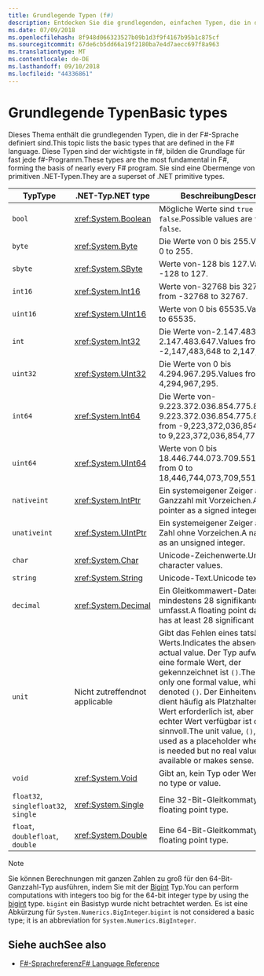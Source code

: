 ```yaml
---
title: Grundlegende Typen (f#)
description: Entdecken Sie die grundlegenden, einfachen Typen, die in der Sprache f# verwendet werden.
ms.date: 07/09/2018
ms.openlocfilehash: 8f948d066323527b09b1d3f9f4167b95b1c875cf
ms.sourcegitcommit: 67de6cb5dd66a19f2180ba7e4d7aecc697f8a963
ms.translationtype: MT
ms.contentlocale: de-DE
ms.lasthandoff: 09/10/2018
ms.locfileid: "44336861"
---
```

# <a name="basic-types"></a><span data-ttu-id="9f496-103">Grundlegende Typen</span><span class="sxs-lookup"><span data-stu-id="9f496-103">Basic types</span></span>

<span data-ttu-id="9f496-104">Dieses Thema enthält die grundlegenden Typen, die in der F#-Sprache definiert sind.</span><span class="sxs-lookup"><span data-stu-id="9f496-104">This topic lists the basic types that are defined in the F# language.</span></span> <span data-ttu-id="9f496-105">Diese Typen sind der wichtigste in f#, bilden die Grundlage für fast jede f#-Programm.</span><span class="sxs-lookup"><span data-stu-id="9f496-105">These types are the most fundamental in F#, forming the basis of nearly every F# program.</span></span> <span data-ttu-id="9f496-106">Sie sind eine Obermenge von primitiven .NET-Typen.</span><span class="sxs-lookup"><span data-stu-id="9f496-106">They are a superset of .NET primitive types.</span></span>

|<span data-ttu-id="9f496-107">Typ</span><span class="sxs-lookup"><span data-stu-id="9f496-107">Type</span></span>|<span data-ttu-id="9f496-108">.NET-Typ</span><span class="sxs-lookup"><span data-stu-id="9f496-108">.NET type</span></span>|<span data-ttu-id="9f496-109">Beschreibung</span><span class="sxs-lookup"><span data-stu-id="9f496-109">Description</span></span>|
|----|---------|-----------|
|`bool`|<xref:System.Boolean>|<span data-ttu-id="9f496-110">Mögliche Werte sind `true` und `false`.</span><span class="sxs-lookup"><span data-stu-id="9f496-110">Possible values are `true` and `false`.</span></span>|
|`byte`|<xref:System.Byte>|<span data-ttu-id="9f496-111">Die Werte von 0 bis 255.</span><span class="sxs-lookup"><span data-stu-id="9f496-111">Values from 0 to 255.</span></span>|
|`sbyte`|<xref:System.SByte>|<span data-ttu-id="9f496-112">Werte von-128 bis 127.</span><span class="sxs-lookup"><span data-stu-id="9f496-112">Values from -128 to 127.</span></span>|
|`int16`|<xref:System.Int16>|<span data-ttu-id="9f496-113">Werte von-32768 bis 32767.</span><span class="sxs-lookup"><span data-stu-id="9f496-113">Values from -32768 to 32767.</span></span>|
|`uint16`|<xref:System.UInt16>|<span data-ttu-id="9f496-114">Werte von 0 bis 65535.</span><span class="sxs-lookup"><span data-stu-id="9f496-114">Values from 0 to 65535.</span></span>|
|`int`|<xref:System.Int32>|<span data-ttu-id="9f496-115">Die Werte von-2.147.483.648 bis 2.147.483.647.</span><span class="sxs-lookup"><span data-stu-id="9f496-115">Values from -2,147,483,648 to 2,147,483,647.</span></span>|
|`uint32`|<xref:System.UInt32>|<span data-ttu-id="9f496-116">Die Werte von 0 bis 4.294.967.295.</span><span class="sxs-lookup"><span data-stu-id="9f496-116">Values from 0 to 4,294,967,295.</span></span>|
|`int64`|<xref:System.Int64>|<span data-ttu-id="9f496-117">Die Werte von-9.223.372.036.854.775.808 bis + 9.223.372.036.854.775.807.</span><span class="sxs-lookup"><span data-stu-id="9f496-117">Values from -9,223,372,036,854,775,808 to 9,223,372,036,854,775,807.</span></span>|
|`uint64`|<xref:System.UInt64>|<span data-ttu-id="9f496-118">Werte von 0 bis 18.446.744.073.709.551.615.</span><span class="sxs-lookup"><span data-stu-id="9f496-118">Values from 0 to 18,446,744,073,709,551,615.</span></span>|
|`nativeint`|<xref:System.IntPtr>|<span data-ttu-id="9f496-119">Ein systemeigener Zeiger als eine Ganzzahl mit Vorzeichen.</span><span class="sxs-lookup"><span data-stu-id="9f496-119">A native pointer as a signed integer.</span></span>|
|`unativeint`|<xref:System.UIntPtr>|<span data-ttu-id="9f496-120">Ein systemeigener Zeiger als ganze Zahl ohne Vorzeichen.</span><span class="sxs-lookup"><span data-stu-id="9f496-120">A native pointer as an unsigned integer.</span></span>|
|`char`|<xref:System.Char>|<span data-ttu-id="9f496-121">Unicode-Zeichenwerte.</span><span class="sxs-lookup"><span data-stu-id="9f496-121">Unicode character values.</span></span>|
|`string`|<xref:System.String>|<span data-ttu-id="9f496-122">Unicode-Text.</span><span class="sxs-lookup"><span data-stu-id="9f496-122">Unicode text.</span></span>|
|`decimal`|<xref:System.Decimal>|<span data-ttu-id="9f496-123">Ein Gleitkommawert-Datentyp, der mindestens 28 signifikante Ziffern umfasst.</span><span class="sxs-lookup"><span data-stu-id="9f496-123">A floating point data type that has at least 28 significant digits.</span></span>|
|`unit`|<span data-ttu-id="9f496-124">Nicht zutreffend</span><span class="sxs-lookup"><span data-stu-id="9f496-124">not applicable</span></span>|<span data-ttu-id="9f496-125">Gibt das Fehlen eines tatsächlichen Werts.</span><span class="sxs-lookup"><span data-stu-id="9f496-125">Indicates the absence of an actual value.</span></span> <span data-ttu-id="9f496-126">Der Typ aufweist, nur eine formale Wert, der gekennzeichnet ist `()`.</span><span class="sxs-lookup"><span data-stu-id="9f496-126">The type has only one formal value, which is denoted `()`.</span></span> <span data-ttu-id="9f496-127">Der Einheitenwert `()`, dient häufig als Platzhalter, in dem ein Wert erforderlich ist, aber keine echter Wert verfügbar ist oder sinnvoll.</span><span class="sxs-lookup"><span data-stu-id="9f496-127">The unit value, `()`, is often used as a placeholder where a value is needed but no real value is available or makes sense.</span></span>|
|`void`|<xref:System.Void>|<span data-ttu-id="9f496-128">Gibt an, kein Typ oder Wert.</span><span class="sxs-lookup"><span data-stu-id="9f496-128">Indicates no type or value.</span></span>|
|<span data-ttu-id="9f496-129">`float32`, `single`</span><span class="sxs-lookup"><span data-stu-id="9f496-129">`float32`, `single`</span></span>|<xref:System.Single>|<span data-ttu-id="9f496-130">Eine 32-Bit-Gleitkommatyp.</span><span class="sxs-lookup"><span data-stu-id="9f496-130">A 32-bit floating point type.</span></span>|
|<span data-ttu-id="9f496-131">`float`, `double`</span><span class="sxs-lookup"><span data-stu-id="9f496-131">`float`, `double`</span></span>|<xref:System.Double>|<span data-ttu-id="9f496-132">Eine 64-Bit-Gleitkommatyp.</span><span class="sxs-lookup"><span data-stu-id="9f496-132">A 64-bit floating point type.</span></span>|

>[!NOTE]
<span data-ttu-id="9f496-133">Sie können Berechnungen mit ganzen Zahlen zu groß für den 64-Bit-Ganzzahl-Typ ausführen, indem Sie mit der [Bigint](https://msdn.microsoft.com/library/dc8be18d-4042-46c4-b136-2f21a84f6efa) Typ.</span><span class="sxs-lookup"><span data-stu-id="9f496-133">You can perform computations with integers too big for the 64-bit integer type by using the [bigint](https://msdn.microsoft.com/library/dc8be18d-4042-46c4-b136-2f21a84f6efa) type.</span></span> <span data-ttu-id="9f496-134">`bigint` ein Basistyp wurde nicht betrachtet werden. Es ist eine Abkürzung für `System.Numerics.BigInteger`.</span><span class="sxs-lookup"><span data-stu-id="9f496-134">`bigint` is not considered a basic type; it is an abbreviation for `System.Numerics.BigInteger`.</span></span>

## <a name="see-also"></a><span data-ttu-id="9f496-135">Siehe auch</span><span class="sxs-lookup"><span data-stu-id="9f496-135">See also</span></span>

- [<span data-ttu-id="9f496-136">F#-Sprachreferenz</span><span class="sxs-lookup"><span data-stu-id="9f496-136">F# Language Reference</span></span>](index.md)
